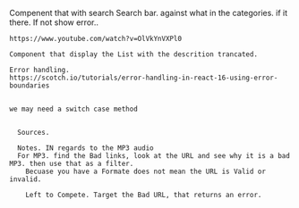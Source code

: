   Compenent that with search 
   Search bar.  against what in the categories.
    if it there. If not show error.. 

    https://www.youtube.com/watch?v=OlVkYnVXPl0

    Component that display the List with the descrition trancated.  

    Error handling.  
    https://scotch.io/tutorials/error-handling-in-react-16-using-error-boundaries


    we may need a switch case method
    

      Sources.
      
      Notes. IN regards to the MP3 audio
      For MP3. find the Bad links, look at the URL and see why it is a bad MP3. then use that as a filter. 
        Becuase you have a Formate does not mean the URL is Valid or invalid.

        Left to Compete. Target the Bad URL, that returns an error.  